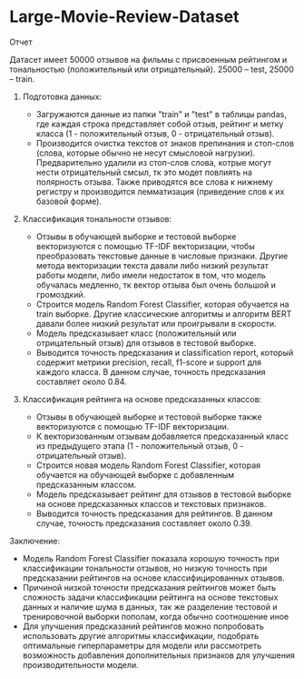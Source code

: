 # Large-Movie-Review-Dataset
Отчет 

Датасет имеет 50000 отзывов на фильмы с присвоенным рейтингом и тональностью (положительный или отрицательный). 25000 – test, 25000 – train.

1. Подготовка данных:
   - Загружаются данные из папки "train" и "test" в таблицы pandas, где каждая строка представляет собой отзыв, рейтинг и метку класса (1 - положительный отзыв, 0 - отрицательный отзыв).
   - Производится очистка текстов от знаков препинания и стоп-слов (слова, которые обычно не несут смысловой нагрузки). Предварительно удалили из стоп-слов слова, котрые могут нести отрицательный смсыл, тк это модет повлиять на полярность отзыва. Также приводятся все слова к нижнему регистру и производится лемматизация (приведение слов к их базовой форме).

2. Классификация тональности отзывов:
   - Отзывы в обучающей выборке и тестовой выборке векторизуются с помощью TF-IDF векторизации, чтобы преобразовать текстовые данные в числовые признаки. Другие метода векторизации текста давали либо низкий результат работы модели, либо имели недостаток в том, что модель обучалась медленно, тк вектор отзыва был очень большой и громоздкий.
   - Строится модель Random Forest Classifier, которая обучается на train выборке. Другие классические алгоритмы и  алгоритм BERT давали более низкий результат или проигрывали в скорости.
   - Модель предсказывает класс (положительный или отрицательный отзыв) для отзывов в тестовой выборке.
   - Выводится точность предсказания и classification report, который содержит метрики precision, recall, f1-score и support для каждого класса. В данном случае, точность предсказания составляет около 0.84.

3. Классификация рейтинга на основе предсказанных классов:
   - Отзывы в обучающей выборке и тестовой выборке также векторизуются с помощью TF-IDF векторизации.
   - К векторизованным отзывам добавляется предсказанный класс из предыдущего этапа (1 - положительный отзыв, 0 - отрицательный отзыв).
   - Строится новая модель Random Forest Classifier, которая обучается на обучающей выборке с добавленным предсказанным классом.
   - Модель предсказывает рейтинг для отзывов в тестовой выборке на основе предсказанных классов и текстовых признаков.
   - Выводится точность предсказания для рейтингов. В данном случае, точность предсказания составляет около 0.39.

Заключение:
- Модель Random Forest Classifier показала хорошую точность при классификации тональности отзывов, но низкую точность при предсказании рейтингов на основе классифицированных отзывов.
- Причиной низкой точности предсказания рейтингов может быть сложность задачи классификации рейтинга на основе текстовых данных и наличие шума в данных, так же разделение тестовой и тренировочной выборки пополам, когда обычно соотношение иное
- Для улучшения предсказаний рейтингов можно попробовать использовать другие алгоритмы классификации, подобрать оптимальные гиперпараметры для модели или рассмотреть возможность добавления дополнительных признаков для улучшения производительности модели.
